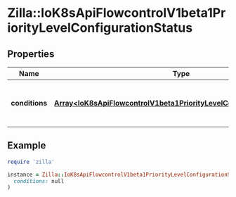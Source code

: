 # Zilla::IoK8sApiFlowcontrolV1beta1PriorityLevelConfigurationStatus

## Properties

| Name | Type | Description | Notes |
| ---- | ---- | ----------- | ----- |
| **conditions** | [**Array&lt;IoK8sApiFlowcontrolV1beta1PriorityLevelConfigurationCondition&gt;**](IoK8sApiFlowcontrolV1beta1PriorityLevelConfigurationCondition.md) | &#x60;conditions&#x60; is the current state of \&quot;request-priority\&quot;. | [optional] |

## Example

```ruby
require 'zilla'

instance = Zilla::IoK8sApiFlowcontrolV1beta1PriorityLevelConfigurationStatus.new(
  conditions: null
)
```

